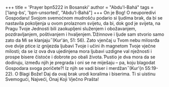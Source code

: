 +++
title = 'Prayer bpn5222 in Bosanski'
author = "Abdu'l-Bahá"
tags = ['lang-bs', 'bpn-unsorted', "Abdu'l-Bahá"]
+++
On je Bog! O neuporedivi Gospodaru! Svojom svemoćnom mudrošću podario si ljudima brak, da bi se nastavila pokoljenja u ovom prolaznom svijetu, da bi, dok god je svijeta, na Pragu Tvoje Jednosti bili zaokupljeni služenjem i obožavanjem, pozdravljanjem, poštivanjem i hvaljenjem.  ̋Džinnove i ljude sam stvorio samo zato da Mi se klanjaju ̋ (Kur'án, 51: 56). Zato vjenčaj u Tvom nebu milosrđa ove dvije ptice iz gnijezda ljubavi Tvoje i učini ih magnetom Tvoje vječne milosti; da se iz ova dva ujedinjena mora ljubavi uzdigne val nježnosti i prospe bisere čistoće i dobrote po obali života.  ̋Pustio je dva mora da se dodiruju, između njih je pregrada i oni se ne miješaju – pa, koju blagodat Gospodara svoga poričete?! Iz njih se vadi biser i merdžan ̋ (Kur’{n 55:19-22).
O Blagi Bože! Daj da ovaj brak urodi koralima i biserima. Ti si uistinu Svemogući, Najveći, Onaj Koji Vječno Prašta!

